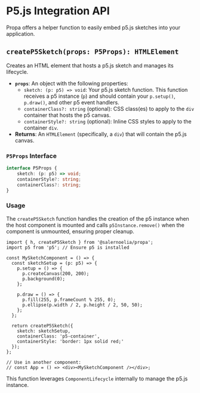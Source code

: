 # P5.js Integration API

Propa offers a helper function to easily embed p5.js sketches into your application.

## `createP5Sketch(props: P5Props): HTMLElement`

Creates an HTML element that hosts a p5.js sketch and manages its lifecycle.

- **`props`**: An object with the following properties:
  - `sketch: (p: p5) => void`: Your p5.js sketch function. This function receives a p5 instance (`p`) and should contain your `p.setup()`, `p.draw()`, and other p5 event handlers.
  - `containerClass?: string` (optional): CSS class(es) to apply to the `div` container that hosts the p5 canvas.
  - `containerStyle?: string` (optional): Inline CSS styles to apply to the container `div`.
- **Returns**: An `HTMLElement` (specifically, a `div`) that will contain the p5.js canvas.

### `P5Props` Interface

```typescript
interface P5Props {
    sketch: (p: p5) => void;
    containerStyle?: string;
    containerClass?: string;
}
```

### Usage

The `createP5Sketch` function handles the creation of the p5 instance when the host component is mounted and calls `p5Instance.remove()` when the component is unmounted, ensuring proper cleanup.

```tsx
import { h, createP5Sketch } from '@salernoelia/propa';
import p5 from 'p5'; // Ensure p5 is installed

const MySketchComponent = () => {
  const sketchSetup = (p: p5) => {
    p.setup = () => {
      p.createCanvas(200, 200);
      p.background(0);
    };

    p.draw = () => {
      p.fill(255, p.frameCount % 255, 0);
      p.ellipse(p.width / 2, p.height / 2, 50, 50);
    };
  };

  return createP5Sketch({
    sketch: sketchSetup,
    containerClass: 'p5-container',
    containerStyle: 'border: 1px solid red;'
  });
};

// Use in another component:
// const App = () => <div><MySketchComponent /></div>;
```

This function leverages `ComponentLifecycle` internally to manage the p5.js instance.
